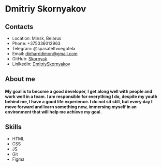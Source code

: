 # Dmitriy Skornyakov
## Contacts

+ Location: Minsk, Belarus
+ Phone: +375336012963
+ Telegram: @spasateltvoegotela
+ Email: dieharddimon@gmail.com
+ GitHub: [Skornyak](https://github.com/Skornyak)
+ LinlkedIn: [DmitriySkornyakov](https://www.linkedin.com/in/%D0%B4%D0%BC%D0%B8%D1%82%D1%80%D0%B8%D0%B9-%D1%81%D0%BA%D0%BE%D1%80%D0%BD%D1%8F%D0%BA%D0%BE%D0%B2-5a6643241/)

## About me
#### My goal is to become a good developer, I get along well with people and work well in a team. I am responsible for everything I do, despite my youth behind me, I have a good life experience. I do not sit still, but every day I move forward and learn something new, immersing myself in an environment that will help me achieve my goal.

## Skills

+ HTML
+ CSS
+ JS
+ Git
+ Figma
